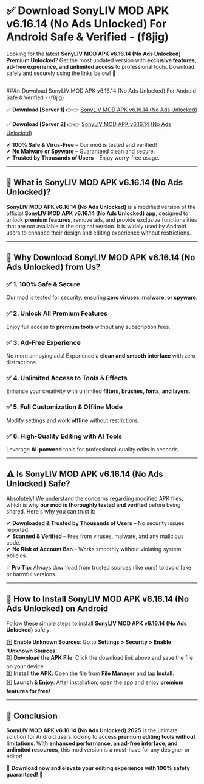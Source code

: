 
# ✅ Download SonyLIV MOD APK v6.16.14 (No Ads Unlocked) For Android Safe & Verified -  (f8jig) 

Looking for the latest **SonyLIV MOD APK v6.16.14 (No Ads Unlocked) Premium Unlocked**? Get the most updated version with **exclusive features, ad-free experience, and unlimited access** to professional tools. Download safely and securely using the links below! 🚀  

---

###🔥 Download SonyLIV MOD APK v6.16.14 (No Ads Unlocked) For Android Safe & Verified -  (f8jig)  

✅ **Download [Server 1]** 👉👉 [SonyLIV MOD APK v6.16.14 (No Ads Unlocked) ](https://apkcomod.com?title=SonyLIV_MOD_APK_v6.16.14_(No_Ads_Unlocked))  

✅ **Download [Server 2]** 👉👉 [SonyLIV MOD APK v6.16.14 (No Ads Unlocked) ](https://apkcomod.com?title=SonyLIV_MOD_APK_v6.16.14_(No_Ads_Unlocked))  

✔ **100% Safe & Virus-Free** – Our mod is tested and verified!  
✔ **No Malware or Spyware** – Guaranteed clean and secure.  
✔ **Trusted by Thousands of Users** – Enjoy worry-free usage.  

---

## 📌 What is SonyLIV MOD APK v6.16.14 (No Ads Unlocked)?  

**SonyLIV MOD APK v6.16.14 (No Ads Unlocked)** is a modified version of the official **SonyLIV MOD APK v6.16.14 (No Ads Unlocked) app**, designed to unlock **premium features**, remove ads, and provide exclusive functionalities that are not available in the original version. It is widely used by Android users to enhance their design and editing experience without restrictions.  

---

## 🌟 Why Download SonyLIV MOD APK v6.16.14 (No Ads Unlocked) from Us?  

### ✅ 1. 100% Safe & Secure  
Our mod is tested for security, ensuring **zero viruses, malware, or spyware**.  

### ✅ 2. Unlock All Premium Features  
Enjoy full access to **premium tools** without any subscription fees.  

### ✅ 3. Ad-Free Experience  
No more annoying ads! Experience a **clean and smooth interface** with zero distractions.  

### ✅ 4. Unlimited Access to Tools & Effects  
Enhance your creativity with unlimited **filters, brushes, fonts, and layers**.  

### ✅ 5. Full Customization & Offline Mode  
Modify settings and work **offline** without restrictions.  

### ✅ 6. High-Quality Editing with AI Tools  
Leverage **AI-powered** tools for professional-quality edits in seconds.  

---

## ⚠️ Is SonyLIV MOD APK v6.16.14 (No Ads Unlocked) Safe?  

Absolutely! We understand the concerns regarding modified APK files, which is why **our mod is thoroughly tested and verified** before being shared. Here's why you can trust it:  

✔ **Downloaded & Trusted by Thousands of Users** – No security issues reported.  
✔ **Scanned & Verified** – Free from viruses, malware, and any malicious code.  
✔ **No Risk of Account Ban** – Works smoothly without violating system policies.  

💡 **Pro Tip:** Always download from trusted sources (like ours) to avoid fake or harmful versions.  

---

## 📲 How to Install SonyLIV MOD APK v6.16.14 (No Ads Unlocked) on Android  

Follow these simple steps to install **SonyLIV MOD APK v6.16.14 (No Ads Unlocked)** safely:  

1️⃣ **Enable Unknown Sources**: Go to **Settings > Security > Enable 'Unknown Sources'**.  
2️⃣ **Download the APK File**: Click the download link above and save the file on your device.  
3️⃣ **Install the APK**: Open the file from **File Manager** and tap **Install**.  
4️⃣ **Launch & Enjoy**: After installation, open the app and enjoy **premium features for free!**  

---

## 🚀 Conclusion  

**SonyLIV MOD APK v6.16.14 (No Ads Unlocked) 2025** is the ultimate solution for Android users looking to access **premium editing tools without limitations**. With **enhanced performance, an ad-free interface, and unlimited resources**, this mod version is a must-have for any designer or editor!  

🔻 **Download now and elevate your editing experience with 100% safety guaranteed!** 🔻  
